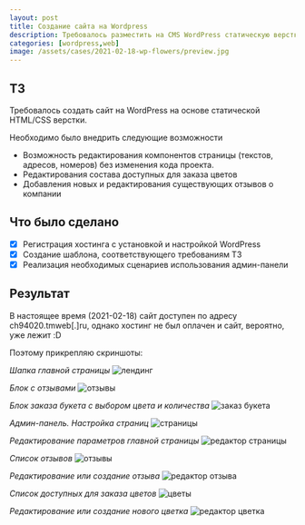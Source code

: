 ```yaml
---
layout: post
title: Создание сайта на Wordpress
description: Требовалось разместить на CMS WordPress статическую верстку и настроить отображение необходимых компонентов 
categories: [wordpress,web]
image: /assets/cases/2021-02-18-wp-flowers/preview.jpg
---
```

## ТЗ
Требовалось создать сайт на WordPress на основе статической HTML/CSS верстки.

Необходимо было внедрить следующие возможности
* Возможность редактирования компонентов страницы (текстов, адресов, номеров) без изменения кода проекта.
* Редактирования состава доступных для заказа цветов
* Добавления новых и редактирования существующих отзывов о компании

## Что было сделано
* [x] Регистрация хостинга с установкой и настройкой WordPress
* [x] Создание шаблона, соответствующего требованиям ТЗ
* [x] Реализация необходимых сценариев использования админ-панели

## Результат
В настоящее время (2021-02-18) сайт доступен по адресу ch94020.tmweb[.]ru, однако хостинг не был оплачен и сайт, вероятно,
уже лежит :D

Поэтому прикрепляю скриншоты:

*Шапка главной страницы*
![лендинг](/assets/cases/2021-02-18-wp-flowers/demos/landing1.jpg)

*Блок с отзывами*
![отзывы](/assets/cases/2021-02-18-wp-flowers/demos/reviews1.jpg)

*Блок заказа букета с выбором цвета и количества*
![заказ букета](/assets/cases/2021-02-18-wp-flowers/demos/order1.jpg)

*Админ-панель. Настройка страниц*
![страницы](/assets/cases/2021-02-18-wp-flowers/demos/pageadmin.jpg)

*Редактирование параметров главной страницы*
![редактор страницы](/assets/cases/2021-02-18-wp-flowers/demos/pageedit.jpg)

*Список отзывов*
![отзывы](/assets/cases/2021-02-18-wp-flowers/demos/reviewsadmin.jpg)

*Редактирование или создание отзыва*
![редактор отзыва](/assets/cases/2021-02-18-wp-flowers/demos/reviewsedit.jpg)

*Список доступных для заказа цветов*
![цветы](/assets/cases/2021-02-18-wp-flowers/demos/flowersadmin.jpg)

*Редактирование или создание нового цветка*
![редактор цветка](/assets/cases/2021-02-18-wp-flowers/demos/floweredit.jpg)